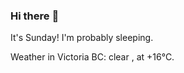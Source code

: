 ### Hi there :wave:

It's Sunday! I'm probably sleeping.

Weather in Victoria BC: clear , at +16°C.

